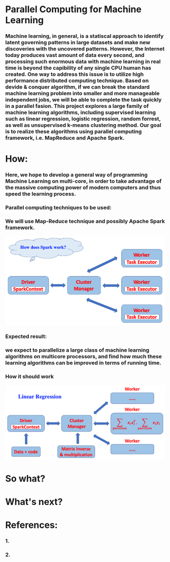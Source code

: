 # Parallel Computing for Machine Learning
### Machine learning, in general, is a statiscal approach to identify latent governing patterns in large datasets and make new discoveries with the uncovered patterns. However, the Internet today produces vast amount of data every second, and processing such enormous data with machine learning in real time is beyond the capibility of any single CPU human has created. One way to address this issue is to utilize high performance distributed computing technique. Based on devide & conquer algorithm, if we can break the standard machine learning problem into smaller and more manageable independent jobs, we will be able to complete the task quickly in a parallel fasion. This project explores a large family of machine learning algorithms, including supervised learning such as linear regression, logistic regression, random forrest, as well as unsupervised k-means clustering method. Our goal is to realize these algorithms using parallel computing framework, i.e. MapReduce and Apache Spark.

# How:
### Here, we hope to develop a general way of programming Machine Learning on multi-core, in order to take advantage of the massive computing power of modern computers and thus speed the learning process.

### Parallel computing techniques to be used:
### We will use Map-Reduce technique and possibly Apache Spark framework.

<img src="./pics/figure_1.png" />

### Expected result:
### we expect to parallelize a large class of machine learning algorithms on multicore processors, and find how much these learning algorithms can be improved in terms of running time.

### How it should work

<img src="./pics/figure_2.png" />

# So what?

# What's next?

# References:
### 1.
### 2.
